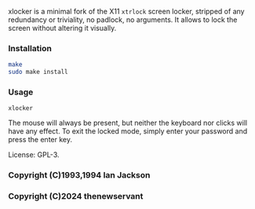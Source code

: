 xlocker is a minimal fork of the X11 `xtrlock` screen locker, stripped of any redundancy or triviality, no padlock, no arguments.
It allows to lock the screen without altering it visually.

### Installation
```bash
make
sudo make install
```

### Usage
`xlocker`

The mouse will always be present, but neither the keyboard nor clicks will have any effect. To exit the locked mode, simply enter your password and press the enter key.

License: GPL-3.

### Copyright (C)1993,1994 Ian Jackson
### Copyright (C)2024 thenewservant
